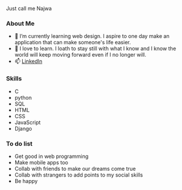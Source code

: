 Just call me Najwa

### About Me
- 🌱 I’m currently learning web design. I aspire to one day make an application that can make someone's life easier.
- 📖 I love to learn. I loath to stay still with what I know and I know the world will keep moving forward even if I no longer will.
- 📫  [LinkedIn](www.linkedin.com/in/izzatul-najwa-binti-ismail-401994289)

### Skills
- C
- python
- SQL
- HTML
- CSS
- JavaScript
- Django

### To do list
- Get good in web programming
- Make mobile apps too
- Collab with friends to make our dreams come true
- Collab with strangers to add points to my social skills
- Be happy 

<!---
Izzywa/Izzywa is a ✨ special ✨ repository because its `README.md` (this file) appears on your GitHub profile.
You can click the Preview link to take a look at your changes.
--->

